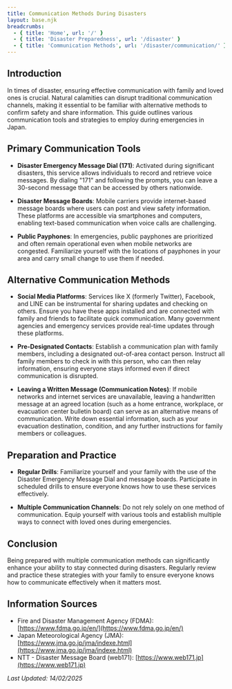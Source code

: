 ```yaml
---
title: Communication Methods During Disasters
layout: base.njk
breadcrumbs:
  - { title: 'Home', url: '/' }
  - { title: 'Disaster Preparedness', url: '/disaster' }
  - { title: 'Communication Methods', url: '/disaster/communication/' }
---
```


## Introduction

In times of disaster, ensuring effective communication with family and loved ones is crucial. Natural calamities can disrupt traditional communication channels, making it essential to be familiar with alternative methods to confirm safety and share information. This guide outlines various communication tools and strategies to employ during emergencies in Japan.

## Primary Communication Tools

- **Disaster Emergency Message Dial (171)**: Activated during significant disasters, this service allows individuals to record and retrieve voice messages. By dialing "171" and following the prompts, you can leave a 30-second message that can be accessed by others nationwide.

- **Disaster Message Boards**: Mobile carriers provide internet-based message boards where users can post and view safety information. These platforms are accessible via smartphones and computers, enabling text-based communication when voice calls are challenging.

- **Public Payphones**: In emergencies, public payphones are prioritized and often remain operational even when mobile networks are congested. Familiarize yourself with the locations of payphones in your area and carry small change to use them if needed.

## Alternative Communication Methods

- **Social Media Platforms**: Services like X (formerly Twitter), Facebook, and LINE can be instrumental for sharing updates and checking on others. Ensure you have these apps installed and are connected with family and friends to facilitate quick communication. Many government agencies and emergency services provide real-time updates through these platforms.

- **Pre-Designated Contacts**: Establish a communication plan with family members, including a designated out-of-area contact person. Instruct all family members to check in with this person, who can then relay information, ensuring everyone stays informed even if direct communication is disrupted.

- **Leaving a Written Message (Communication Notes)**: If mobile networks and internet services are unavailable, leaving a handwritten message at an agreed location (such as a home entrance, workplace, or evacuation center bulletin board) can serve as an alternative means of communication. Write down essential information, such as your evacuation destination, condition, and any further instructions for family members or colleagues.

## Preparation and Practice

- **Regular Drills**: Familiarize yourself and your family with the use of the Disaster Emergency Message Dial and message boards. Participate in scheduled drills to ensure everyone knows how to use these services effectively.

- **Multiple Communication Channels**: Do not rely solely on one method of communication. Equip yourself with various tools and establish multiple ways to connect with loved ones during emergencies.

## Conclusion

Being prepared with multiple communication methods can significantly enhance your ability to stay connected during disasters. Regularly review and practice these strategies with your family to ensure everyone knows how to communicate effectively when it matters most.

## Information Sources

- Fire and Disaster Management Agency (FDMA): [https://www.fdma.go.jp/en/](https://www.fdma.go.jp/en/)
- Japan Meteorological Agency (JMA): [https://www.jma.go.jp/jma/indexe.html](https://www.jma.go.jp/jma/indexe.html)
- NTT - Disaster Message Board (web171): [https://www.web171.jp](https://www.web171.jp)

_Last Updated: 14/02/2025_
